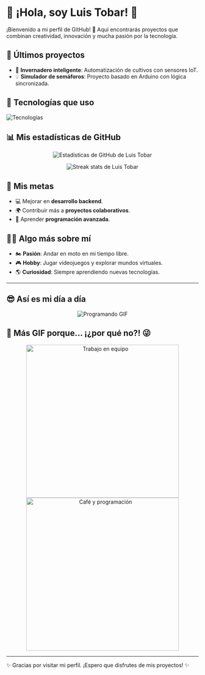 # 🌟 ¡Hola, soy Luis Tobar! 👋

¡Bienvenido a mi perfil de GitHub! 🚀 Aquí encontrarás proyectos que combinan creatividad, innovación y mucha pasión por la tecnología.

## 🚀 Últimos proyectos
- 🌱 **Invernadero inteligente**: Automatización de cultivos con sensores IoT.
- 💡 **Simulador de semáforos**: Proyecto basado en Arduino con lógica sincronizada.

## 🔧 Tecnologías que uso
![Tecnologías](https://skillicons.dev/icons?i=java,androidstudio,arduino,git,html,css,js,python)

## 📊 Mis estadísticas de GitHub
<p align="center">
  <img src="https://github-readme-stats.vercel.app/api?username=LuisTobar&show_icons=true&theme=radical" alt="Estadísticas de GitHub de Luis Tobar" />
</p>

<p align="center">
  <img src="https://github-readme-streak-stats.herokuapp.com/?user=LuisTobar&theme=radical" alt="Streak stats de Luis Tobar" />
</p>

## 🎯 Mis metas
- 💻 Mejorar en **desarrollo backend**.
- 🌍 Contribuir más a **proyectos colaborativos**.
- 🧠 Aprender **programación avanzada**.

## 🤹‍♂️ Algo más sobre mí
- 🏍️ **Pasión**: Andar en moto en mi tiempo libre.
- 🎮 **Hobby**: Jugar videojuegos y explorar mundos virtuales.
- 🌎 **Curiosidad**: Siempre aprendiendo nuevas tecnologías.

---

## 😎 Así es mi día a día
<p align="center">
  <img src="https://media.giphy.com/media/LmNwrBhejkK9EFP504/giphy.gif" alt="Programando GIF" />
</p>

## 🎉 Más GIF porque... ¡¿por qué no?! 😜
<p align="center">
  <img src="https://media.giphy.com/media/26tn33aiTi1jkl6H6/giphy.gif" alt="Trabajo en equipo" width="400" />
  <img src="https://media.giphy.com/media/13HgwGsXF0aiGY/giphy.gif" alt="Café y programación" width="400" />
</p>

---

✨ Gracias por visitar mi perfil. ¡Espero que disfrutes de mis proyectos! ✨
